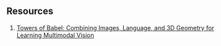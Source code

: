 ## Resources
1. [Towers of Babel: Combining Images, Language, and 3D Geometry for Learning Multimodal Vision](https://arxiv.org/abs/2108.05863)
